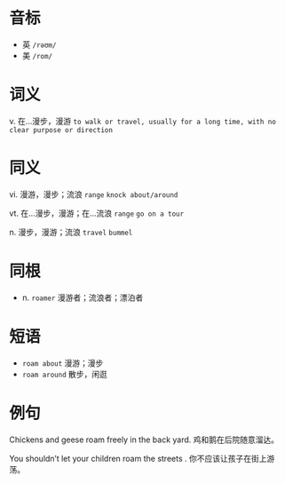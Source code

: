 # 音标

- 英 `/rəʊm/`
- 美 `/rom/`

# 词义

v. 在…漫步，漫游
`to walk or travel, usually for a long time, with no clear purpose or direction`

# 同义

vi. 漫游，漫步；流浪
`range` `knock about/around`

vt. 在…漫步，漫游；在…流浪
`range` `go on a tour`

n. 漫步，漫游；流浪
`travel` `bummel`

# 同根

- n. `roamer` 漫游者；流浪者；漂泊者

# 短语

- `roam about` 漫游；漫步
- `roam around` 散步，闲逛

# 例句

Chickens and geese roam freely in the back yard.
鸡和鹅在后院随意溜达。

You shouldn’t let your children roam the streets .
你不应该让孩子在街上游荡。


